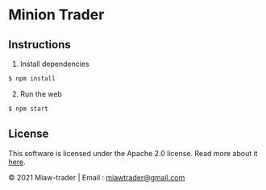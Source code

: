 # Minion Trader

## Instructions

1. Install dependencies

```bash
$ npm install
```

2. Run the web

```bash
$ npm start
```

## License

This software is licensed under the Apache 2.0 license. Read more about it [here](./LICENSE).

© 2021 Miaw-trader | Email : miawtrader@gmail.com

